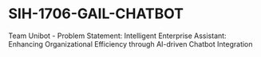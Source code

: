 # SIH-1706-GAIL-CHATBOT
Team Unibot - Problem Statement: Intelligent Enterprise Assistant: Enhancing Organizational Efficiency through AI-driven Chatbot Integration 
